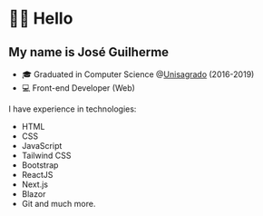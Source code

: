 # 👋🏻 Hello

## My name is José Guilherme

- 🎓 Graduated in Computer Science @[Unisagrado](https://unisagrado.edu.br/) (2016-2019)
- 💻 Front-end Developer (Web)

I have experience in technologies:

- HTML
- CSS
- JavaScript
- Tailwind CSS
- Bootstrap
- ReactJS
- Next.js
- Blazor
- Git and much more.
